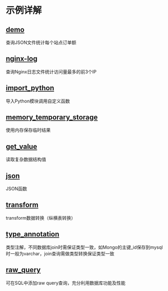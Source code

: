 # 示例详解

## [demo](demo)

查询JSON文件统计每个站点订单额

## [nginx-log](nginx-log)

查询Nginx日志文件统计访问量最多的前3个IP

## [import_python](import_python)

导入Python模块调用自定义函数

## [memory_temporary_storage](memory_temporary_storage)

使用内存保存临时结果

## [get_value](get_value)

读取复杂数据结构值

## [json](json)

JSON函数

## [transform](transform)

transform数据转换（纵横表转换）

## [type_annotation](type_annotation)

类型注解，不同数据库join时需保证类型一致，如Mongo的主键_id保存到mysql时一般为varchar，join查询需做类型转换保证类型一致

## [raw_query](raw_query)

可在SQL中添加raw query查询，充分利用数据库功能及性能